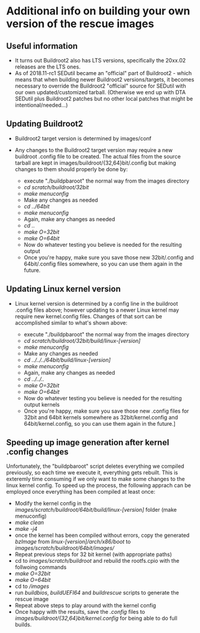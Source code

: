 # Additional info on building your own version of the rescue images

## Useful information
- It turns out Buildroot2 also has LTS versions, specifically the 20xx.02
  releases are the LTS ones.
- As of 2018.11-rc1 SEDutil became an "official" part of Buildroot2 -
  which means that when building newer Buildroot2 versions/targets, it
  becomes necessary to override the Buildroot2 "official" source for
  SEDutil with our own updated/customized tarball.  (Otherwise we end
  up with DTA SEDutil plus Buildroot2 patches but no other local
  patches that might be intentional/needed...)

## Updating Buildroot2  

 - Buildroot2 target version is determined by images/conf
 - Any changes to the Buildroot2 target version may require a new buildroot
    .config file to be created.  The actual files from the source tarball are
    kept in images/buildroot/{32,64}bit/.config but making changes to them
    should properly be done by:
    
    - execute "./buildpbaroot" the normal way from the images directory
    - _cd scratch/buildroot/32bit_
    - _make menuconfig_
    - Make any changes as needed
    - _cd ../64bit_
    - _make menuconfig_
    - Again, make any changes as needed
    - _cd .._
    - _make O=32bit_
    - _make O=64bit_
    - Now do whatever testing you believe is needed for the resulting output
    - Once you're happy, make sure you save those new 32bit/.config
      and 64bit/.config files somewhere, so you can use them again
      in the future.

## Updating Linux kernel version
    
 - Linux kernel version is determined by a config line in the buildroot
    .config files above; however updating to a newer Linux kernel may
    require new kernel.config files.  Changes of that sort can be 
    accomplished similar to what's shown above:
    
    - execute "./buildpbaroot" the normal way from the images directory
    - _cd scratch/buildroot/32bit/build/linux-[version]_
    - _make menuconfig_
    - Make any changes as needed
    - _cd ../../../64bit/build/linux-[version]_
    - _make menuconfig_
    - Again, make any changes as needed
    - _cd ../../.._
    - _make O=32bit_
    - _make O=64bit_
    - Now do whatever testing you believe is needed for the resulting
      output kernels
    - Once you're happy, make sure you save those new .config files
      for 32bit and 64bit kernels somewhere as 32bit/kernel.config
      and 64bit/kernel.config, so you can use them again
      in the future.]

## Speeding up image generation after kernel .config changes

Unfortunately, the "buildpbaroot" script deletes everything we compiled
previously, so each time we execute it, everything gets rebuilt. This is
exteremly time consuming if we only want to make some changes to the linux
kernel config. To speed up the process, the following apprach can be employed
once everything has been compiled at least once:
 - Modify the kernel config in the _images/scratch/buildroot/64bit/build/linux-[version]_ folder (make menuconfig)
 - _make clean_
 - _make -j4_
 - once the kernel has been compiled without errors, copy the generated _bzImage_
   from _linux-[version]/arch/x86/boot_ to _images/scratch/buildroot/64bit/images/_
 - Repeat previous steps for 32 bit kernel (with appropriate paths)
 - cd to _images/scratch/buildroot_ and rebuild the rootfs.cpio with the follwoing commands
 - _make O=32bit_
 - _make O=64bit_
 - cd to _/images_
 - run _buildbios_, _buildUEFI64_ and _buildrescue_ scripts to generate the rescue image
 - Repeat above steps to play around with the kernel config
 - Once happy with the results, save the _.config_ files to
   _images/buildroot/{32,64}bit/kernel.config_ for being able to do full builds.
